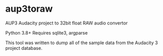 # aup3toraw
AUP3 Audacity project to 32bit float RAW audio convertor

Python 3.8+
Requires sqlite3, argparse

This tool was written to dump all of the sample data from the Audacity 3 project database. 

